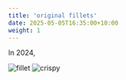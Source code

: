 ```yaml
---
title: 'original fillets'
date: 2025-05-05T16:35:00+10:00
weight: 1
---
```

In 2024, 

![fillet](../images/fillet.jpg)
![crispy](../images/crispy.jpeg)
